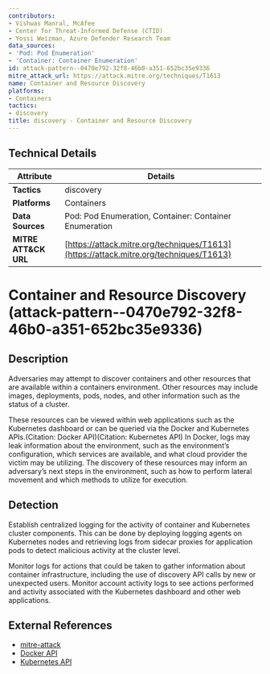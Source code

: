 ```yaml
---
contributors:
- Vishwas Manral, McAfee
- Center for Threat-Informed Defense (CTID)
- Yossi Weizman, Azure Defender Research Team
data_sources:
- 'Pod: Pod Enumeration'
- 'Container: Container Enumeration'
id: attack-pattern--0470e792-32f8-46b0-a351-652bc35e9336
mitre_attack_url: https://attack.mitre.org/techniques/T1613
name: Container and Resource Discovery
platforms:
- Containers
tactics:
- discovery
title: discovery - Container and Resource Discovery
---
```


## Technical Details

| Attribute | Details |
|-----------|----------|
| **Tactics** | discovery |
| **Platforms** | Containers |
| **Data Sources** | Pod: Pod Enumeration, Container: Container Enumeration |
| **MITRE ATT&CK URL** | [https://attack.mitre.org/techniques/T1613](https://attack.mitre.org/techniques/T1613) |

# Container and Resource Discovery (attack-pattern--0470e792-32f8-46b0-a351-652bc35e9336)

## Description
Adversaries may attempt to discover containers and other resources that are available within a containers environment. Other resources may include images, deployments, pods, nodes, and other information such as the status of a cluster.

These resources can be viewed within web applications such as the Kubernetes dashboard or can be queried via the Docker and Kubernetes APIs.(Citation: Docker API)(Citation: Kubernetes API) In Docker, logs may leak information about the environment, such as the environment’s configuration, which services are available, and what cloud provider the victim may be utilizing. The discovery of these resources may inform an adversary’s next steps in the environment, such as how to perform lateral movement and which methods to utilize for execution. 

## Detection
Establish centralized logging for the activity of container and Kubernetes cluster components. This can be done by deploying logging agents on Kubernetes nodes and retrieving logs from sidecar proxies for application pods to detect malicious activity at the cluster level.

Monitor logs for actions that could be taken to gather information about container infrastructure, including the use of discovery API calls by new or unexpected users. Monitor account activity logs to see actions performed and activity associated with the Kubernetes dashboard and other web applications. 

## External References
- [mitre-attack](https://attack.mitre.org/techniques/T1613)
- [Docker API](https://docs.docker.com/engine/api/v1.41/)
- [Kubernetes API](https://kubernetes.io/docs/concepts/overview/kubernetes-api/)
